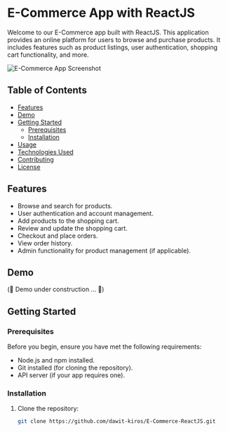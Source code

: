 # E-Commerce App with ReactJS

Welcome to our E-Commerce app built with ReactJS. This application provides an online platform for users to browse and purchase products. It includes features such as product listings, user authentication, shopping cart functionality, and more.

![E-Commerce App Screenshot](screenshot.png)

## Table of Contents

- [Features](#features)
- [Demo](#demo)
- [Getting Started](#getting-started)
  - [Prerequisites](#prerequisites)
  - [Installation](#installation)
- [Usage](#usage)
- [Technologies Used](#technologies-used)
- [Contributing](#contributing)
- [License](#license)

## Features

- Browse and search for products.
- User authentication and account management.
- Add products to the shopping cart.
- Review and update the shopping cart.
- Checkout and place orders.
- View order history.
- Admin functionality for product management (if applicable).

## Demo

(🚧 Demo under construction ... 🚧) 

## Getting Started

### Prerequisites

Before you begin, ensure you have met the following requirements:

- Node.js and npm installed.
- Git installed (for cloning the repository).
- API server (if your app requires one).

### Installation

1. Clone the repository:

   ```bash
   git clone https://github.com/dawit-kiros/E-Commerce-ReactJS.git
